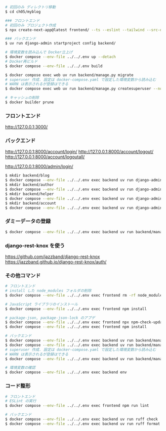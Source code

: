 ```sh
# 初回のみ ディレクトリ移動
$ cd ch05/myblog

### フロントエンド
# 初回のみ プロジェクト作成
$ npx create-next-app@latest frontend/ --ts --eslint --tailwind --src-dir --use-npm --app --turbopack --no-import-alias

### バックエンド
$ uv run django-admin startproject config backend/

# 環境変数を読み込んで Docker立上げ
$ docker compose --env-file ../../.env up --detach
# Docker再ビルド
$ docker compose --env-file ../../.env build

$ docker compose exec web uv run backend/manage.py migrate
# superuser 作成. 設定は docker-compose.yaml で設定した環境変数から読み込む
# WARN は表示されるが登録はできる
$ docker compose exec web uv run backend/manage.py createsuperuser --noinput

# キャッシュの削除
$ docker builder prune
```
### フロントエンド
http://127.0.0.1:3000/

### バックエンド
http://127.0.0.1:8000/account/login/
http://127.0.0.1:8000/account/logout/
http://127.0.0.1:8000/account/logoutall/

http://127.0.0.1:8000/admin/login/

```sh
$ mkdir backend/blog
$ docker compose --env-file ../../.env exec backend uv run django-admin startapp blog backend/blog
$ mkdir backend/author
$ docker compose --env-file ../../.env exec backend uv run django-admin startapp author backend/author
$ mkdir backend/helper
$ docker compose --env-file ../../.env exec backend uv run django-admin startapp helper backend/helper
$ mkdir backend/account
$ docker compose --env-file ../../.env exec backend uv run django-admin startapp account backend/account
```

### ダミーデータの登録
```sh
$ docker compose --env-file ../../.env exec backend uv run backend/manage.py dummy_data_register
```

### django-rest-knox を使う
https://github.com/jazzband/django-rest-knox
https://jazzband.github.io/django-rest-knox/auth/

### その他コマンド

```sh
# フロントエンド
# install した node_modules フォルダの削除
$ docker compose --env-file ../../.env exec frontend rm -rf node_modules

# JavaScript ライブラリのインストール
$ docker compose --env-file ../../.env exec frontend npm install

# package-json, package-json-lock のアプデ
$ docker compose --env-file ../../.env exec frontend npx npm-check-updates -u
$ docker compose --env-file ../../.env exec frontend npm install

# バックエンド
$ docker compose --env-file ../../.env exec backend uv run backend/manage.py migrate
$ docker compose --env-file ../../.env exec backend uv run backend/manage.py makemigrations
# superuser 作成. 設定は docker-compose.yaml で設定した環境変数から読み込む
# WARN は表示されるが登録はできる
$ docker compose --env-file ../../.env exec backend uv run backend/manage.py createsuperuser --noinput

# 環境変数の確認
$ docker compose --env-file ../../.env exec backend env
```

### コード整形
```sh
# フロントエンド
# ESLint の実行
$ docker compose --env-file ../../.env exec frontend npm run lint

# バックエンド
$ docker compose --env-file ../../.env exec backend uv run ruff check ./backend --fix
$ docker compose --env-file ../../.env exec backend uv run ruff format ./backend
```
